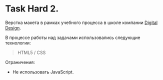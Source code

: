 # Task Hard 2.

Верстка макета в рамках учебного процесса в школе компании [Digital Design](https://digdes.ru/).

В процессе работы над задачами использовались следующие технологии: 

> HTML5 / CSS

Ограничения:
*   Не использовать JavaScript.
